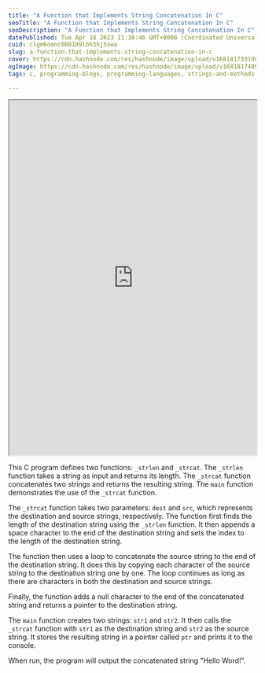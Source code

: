 ```yaml
---
title: "A Function that Implements String Concatenation In C"
seoTitle: "A Function that Implements String Concatenation In C"
seoDescription: "A Function that Implements String Concatenation In C"
datePublished: Tue Apr 18 2023 11:30:46 GMT+0000 (Coordinated Universal Time)
cuid: clgm6omnc000109lbh3hj5swa
slug: a-function-that-implements-string-concatenation-in-c
cover: https://cdn.hashnode.com/res/hashnode/image/upload/v1681817331987/0c08bfbf-dcdc-45be-8032-92979edc0db7.jpeg
ogImage: https://cdn.hashnode.com/res/hashnode/image/upload/v1681817409229/01be1b43-417e-4ee8-a598-eaa9904fd0f6.jpeg
tags: c, programming-blogs, programming-languages, strings-and-methods

---
```


<iframe src="https://www.thiscodeworks.com/embed/643e7e9f42e8de00130a6e54" style="width:100%;height:723px"></iframe>

This C program defines two functions: `_strlen` and `_strcat`. The `_strlen` function takes a string as input and returns its length. The `_strcat` function concatenates two strings and returns the resulting string. The `main` function demonstrates the use of the `_strcat` function.

The `_strcat` function takes two parameters: `dest` and `src`, which represents the destination and source strings, respectively. The function first finds the length of the destination string using the `_strlen` function. It then appends a space character to the end of the destination string and sets the index to the length of the destination string.

The function then uses a loop to concatenate the source string to the end of the destination string. It does this by copying each character of the source string to the destination string one by one. The loop continues as long as there are characters in both the destination and source strings.

Finally, the function adds a null character to the end of the concatenated string and returns a pointer to the destination string.

The `main` function creates two strings: `str1` and `str2`. It then calls the `_strcat` function with `str1` as the destination string and `str2` as the source string. It stores the resulting string in a pointer called `ptr` and prints it to the console.

When run, the program will output the concatenated string "Hello Word!".